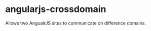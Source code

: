 angularjs-crossdomain
=====================

Allows two AngualrJS sites to communicate on difference domains.
